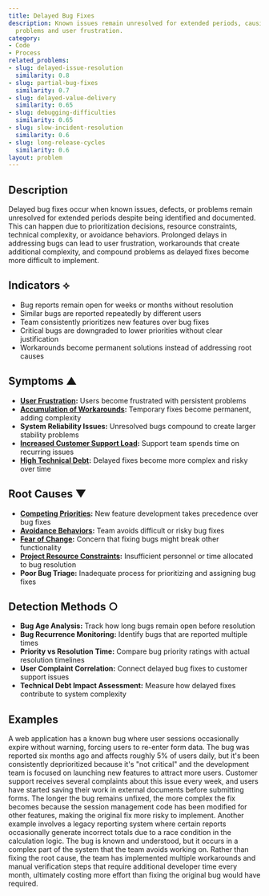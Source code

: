 ```yaml
---
title: Delayed Bug Fixes
description: Known issues remain unresolved for extended periods, causing ongoing
  problems and user frustration.
category:
- Code
- Process
related_problems:
- slug: delayed-issue-resolution
  similarity: 0.8
- slug: partial-bug-fixes
  similarity: 0.7
- slug: delayed-value-delivery
  similarity: 0.65
- slug: debugging-difficulties
  similarity: 0.65
- slug: slow-incident-resolution
  similarity: 0.6
- slug: long-release-cycles
  similarity: 0.6
layout: problem
---
```


## Description

Delayed bug fixes occur when known issues, defects, or problems remain unresolved for extended periods despite being identified and documented. This can happen due to prioritization decisions, resource constraints, technical complexity, or avoidance behaviors. Prolonged delays in addressing bugs can lead to user frustration, workarounds that create additional complexity, and compound problems as delayed fixes become more difficult to implement.

## Indicators ⟡

- Bug reports remain open for weeks or months without resolution
- Similar bugs are reported repeatedly by different users
- Team consistently prioritizes new features over bug fixes
- Critical bugs are downgraded to lower priorities without clear justification
- Workarounds become permanent solutions instead of addressing root causes

## Symptoms ▲

- **[User Frustration](user-frustration.md):** Users become frustrated with persistent problems
- **[Accumulation of Workarounds](accumulation-of-workarounds.md):** Temporary fixes become permanent, adding complexity
- **System Reliability Issues:** Unresolved bugs compound to create larger stability problems
- **[Increased Customer Support Load](increased-customer-support-load.md):** Support team spends time on recurring issues
- **[High Technical Debt](high-technical-debt.md):** Delayed fixes become more complex and risky over time

## Root Causes ▼

- **[Competing Priorities](competing-priorities.md):** New feature development takes precedence over bug fixes
- **[Avoidance Behaviors](avoidance-behaviors.md):** Team avoids difficult or risky bug fixes
- **[Fear of Change](fear-of-change.md):** Concern that fixing bugs might break other functionality
- **[Project Resource Constraints](project-resource-constraints.md):** Insufficient personnel or time allocated to bug resolution
- **Poor Bug Triage:** Inadequate process for prioritizing and assigning bug fixes

## Detection Methods ○

- **Bug Age Analysis:** Track how long bugs remain open before resolution
- **Bug Recurrence Monitoring:** Identify bugs that are reported multiple times
- **Priority vs Resolution Time:** Compare bug priority ratings with actual resolution timelines
- **User Complaint Correlation:** Connect delayed bug fixes to customer support issues
- **Technical Debt Impact Assessment:** Measure how delayed fixes contribute to system complexity

## Examples

A web application has a known bug where user sessions occasionally expire without warning, forcing users to re-enter form data. The bug was reported six months ago and affects roughly 5% of users daily, but it's been consistently deprioritized because it's "not critical" and the development team is focused on launching new features to attract more users. Customer support receives several complaints about this issue every week, and users have started saving their work in external documents before submitting forms. The longer the bug remains unfixed, the more complex the fix becomes because the session management code has been modified for other features, making the original fix more risky to implement. Another example involves a legacy reporting system where certain reports occasionally generate incorrect totals due to a race condition in the calculation logic. The bug is known and understood, but it occurs in a complex part of the system that the team avoids working on. Rather than fixing the root cause, the team has implemented multiple workarounds and manual verification steps that require additional developer time every month, ultimately costing more effort than fixing the original bug would have required.